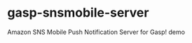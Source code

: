 gasp-snsmobile-server
=====================

Amazon SNS Mobile Push Notification Server for Gasp! demo
